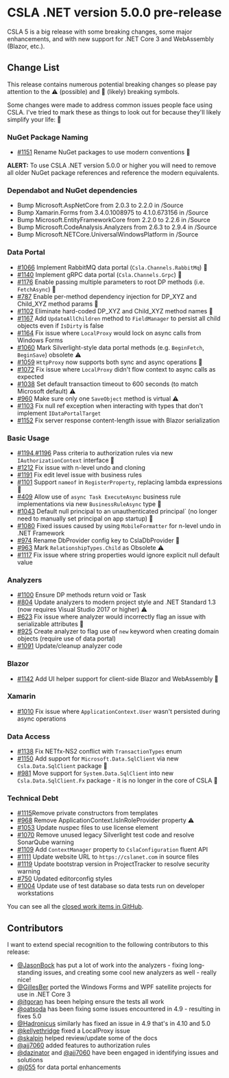 # CSLA .NET version 5.0.0 pre-release

CSLA 5 is a big release with some breaking changes, some major enhancements, and with new support for .NET Core 3 and WebAssembly (Blazor, etc.).

## Change List

This release contains numerous potential breaking changes so please pay attention to the ⚠ (possible) and 🛑 (likely) breaking symbols.

Some changes were made to address common issues people face using CSLA. I've tried to mark these as things to look out for because they'll likely simplify your life: 🎉

### NuGet Package Naming

* [#1151](https://github.com/marimerllc/csla/issues/1151) Rename NuGet packages to use modern conventions 🛑

**ALERT:** To use CSLA .NET version 5.0.0 or higher you will need to remove all older NuGet package references and reference the modern equivalents.

### Dependabot and NuGet dependencies

* Bump Microsoft.AspNetCore from 2.0.3 to 2.2.0 in /Source
* Bump Xamarin.Forms from 3.4.0.1008975 to 4.1.0.673156 in /Source
* Bump Microsoft.EntityFrameworkCore from 2.2.0 to 2.2.6 in /Source
* Bump Microsoft.CodeAnalysis.Analyzers from 2.6.3 to 2.9.4 in /Source
* Bump Microsoft.NETCore.UniversalWindowsPlatform in /Source

### Data Portal

* [#1066](https://github.com/MarimerLLC/csla/issues/1066) Implement RabbitMQ data portal (`Csla.Channels.RabbitMq`) 🎉
* [#1140](https://github.com/MarimerLLC/csla/issues/1140) Implement gRPC data portal (`Csla.Channels.Grpc`) 🎉
* [#1176](https://github.com/MarimerLLC/csla/issues/1176) Enable passing multiple parameters to root DP methods (i.e. `FetchAsync`) 🎉
* [#787](https://github.com/MarimerLLC/csla/issues/787) Enable per-method dependency injection for DP_XYZ and Child_XYZ method params 🎉
* [#1102](https://github.com/MarimerLLC/csla/issues/1102) Eliminate hard-coded DP_XYZ and Child_XYZ method names 🎉
* [#1167](https://github.com/MarimerLLC/csla/issues/1167) Add `UpdateAllChildren` method to `FieldManager` to persist all child objects even if `IsDirty` is false
* [#1164](https://github.com/MarimerLLC/csla/issues/1164) Fix issue where `LocalProxy` would lock on async calls from Windows Forms
* [#1060](https://github.com/marimerllc/csla/issues/1060) Mark Silverlight-style data portal methods (e.g. `BeginFetch`, `BeginSave`) obsolete ⚠
* [#1059](https://github.com/marimerllc/csla/issues/1059) `HttpProxy` now supports both sync and async operations 🎉
* [#1072](https://github.com/marimerllc/csla/issues/1072) Fix issue where `LocalProxy` didn't flow context to async calls as expected
* [#1038](https://github.com/marimerllc/csla/issues/1038) Set default transaction timeout to 600 seconds (to match Microsoft default) ⚠
* [#960](https://github.com/marimerllc/csla/issues/960) Make sure only one `SaveObject` method is virtual ⚠
* [#1103](https://github.com/marimerllc/csla/issues/1103) Fix null ref exception when interacting with types that don't implement `IDataPortalTarget`
* [#1152](https://github.com/marimerllc/csla/issues/1152) Fix server response content-length issue with Blazor serialization

### Basic Usage

* [#1194](https://github.com/MarimerLLC/csla/issues/1194),[#1196](https://github.com/MarimerLLC/csla/issues/1196) Pass criteria to authorization rules via new `IAuthorizationContext` interface 🛑
* [#1212](https://github.com/MarimerLLC/csla/issues/1212) Fix issue with n-level undo and cloning
* [#1191](https://github.com/MarimerLLC/csla/issues/1191) Fix edit level issue with business rules
* [#1101](https://github.com/MarimerLLC/csla/issues/1101) Support `nameof` in `RegisterProperty`, replacing lambda expressions 🎉
* [#409](https://github.com/marimerllc/csla/issues/409) Allow use of `async Task ExecuteAsync` business rule implementations via new `BusinessRuleAsync` type 🎉
* [#1043](https://github.com/marimerllc/csla/issues/1043) Default null principal to an unauthenticated principal` (no longer need to manually set principal on app startup) 🎉
* [#1080](https://github.com/marimerllc/csla/issues/1080) Fixed issues caused by using `MobileFormatter` for n-level undo in .NET Framework 
* [#974](https://github.com/marimerllc/csla/issues/974) Rename DbProvider config key to CslaDbProvider 🛑
* [#963](https://github.com/marimerllc/csla/issues/963) Mark `RelationshipTypes.Child` as Obsolete ⚠
* [#1117](https://github.com/marimerllc/csla/issues/1117) Fix issue where string properties would ignore explicit null default value

### Analyzers

* [#1100](https://github.com/MarimerLLC/csla/issues/1100) Ensure DP methods return void or Task
* [#804](https://github.com/marimerllc/csla/issues/804) Update analyzers to modern project style and .NET Standard 1.3 (now requires Visual Studio 2017 or higher) ⚠
* [#623](https://github.com/marimerllc/csla/issues/623) Fix issue where analyzer would incorrectly flag an issue with serializable attributes 🎉
* [#925](https://github.com/marimerllc/csla/issues/925) Create analyzer to flag use of `new` keyword when creating domain objects (require use of data portal)
* [#1091](https://github.com/marimerllc/csla/issues/1091) Update/cleanup analyzer code

### Blazor

* [#1142](https://github.com/marimerllc/csla/issues/1142) Add UI helper support for client-side Blazor and WebAssembly 🎉

### Xamarin

* [#1010](https://github.com/marimerllc/csla/issues/1010) Fix issue where `ApplicationContext.User` wasn't persisted during async operations

### Data Access

* [#1138](https://github.com/marimerllc/csla/issues/1138) Fix NETfx-NS2 conflict with `TransactionTypes` enum
* [#1150](https://github.com/marimerllc/csla/issues/1150) Add support for `Microsoft.Data.SqlClient` via new `Csla.Data.SqlClient` package 🎉
* [#981](https://github.com/marimerllc/csla/issues/981) Move support for `System.Data.SqlClient` into new `Csla.Data.SqlClient.Fx` package - it is no longer in the core of CSLA 🛑

### Technical Debt

* [#1115](https://github.com/marimerllc/csla/issues/1115)Remove private constructors from templates
* [#968](https://github.com/marimerllc/csla/issues/968) Remove ApplicationContext.IsInRoleProvider property ⚠
* [#1053](https://github.com/marimerllc/csla/issues/1053) Update nuspec files to use license element
* [#1070](https://github.com/marimerllc/csla/issues/1070) Remove unused legacy Silverlight test code and resolve SonarQube warning
* [#1109](https://github.com/marimerllc/csla/issues/1109) Add `ContextManager` property to `CslaConfiguration` fluent API
* [#1111](https://github.com/marimerllc/csla/issues/1111) Update website URL to `https://cslanet.com` in source files
* [#1119](https://github.com/marimerllc/csla/issues/1119) Update bootstrap version in ProjectTracker to resolve security warning
* [#750](https://github.com/marimerllc/csla/issues/750) Updated editorconfig styles 
* [#1004](https://github.com/marimerllc/csla/issues/1004) Update use of test database so data tests run on developer workstations

You can see all the [closed work items in GitHub](https://github.com/MarimerLLC/csla/issues?q=is%3Aissue+project%3AMarimerLLC%2Fcsla%2F5+is%3Aclosed).

## Contributors

I want to extend special recognition to the following contributors to this release:

* [@JasonBock](https://github.com/JasonBock) has put a lot of work into the analyzers - fixing long-standing issues, and creating some cool new analyzers as well - really nice!
* [@GillesBer](https://github.com/GillesBer) ported the Windows Forms and WPF satellite projects for use in .NET Core 3
* [@itgoran](https://github.com/itgoran) has been helping ensure the tests all work
* [@oatsoda](https://github.com/oatsoda) has been fixing some issues encountered in 4.9 - resulting in fixes 5.0
* [@Hadronicus](https://github.com/Hadronicus) similarly has fixed an issue in 4.9 that's in 4.10 and 5.0
* [@kellyethridge](https://github.com/kellyethridge) fixed a LocalProxy issue
* [@skalpin](https://github.com/skalpin) helped review/update some of the docs
* [@ajj7060](https://github.com/ajj7060) added features to authorization rules
* [@dazinator](https://github.com/dazinator) and [@ajj7060](https://github.com/ajj7060) have been engaged in identifying issues and solutions
* [@j055](https://github.com/j055) for data portal enhancements
